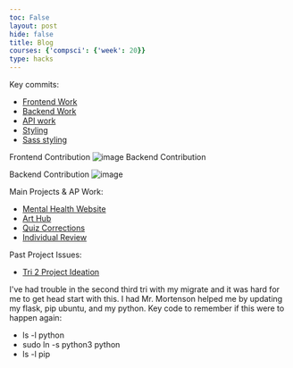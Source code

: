 ```yaml
---
toc: False
layout: post
hide: false
title: Blog
courses: {'compsci': {'week': 20}}
type: hacks
---
```



Key commits:
- [Frontend Work](https://github.com/isabellehp/tri2/commit/885cd3545c41a1d2f839d4c0f3f58ef285ddf01d?short_path=bdc3a34#diff-bdc3a34d6a0f9cbc19f5b807df7ec8b0933649b2aa4f5e2b0a09ea4294476e9f)
- [Backend Work](https://github.com/hanr12/backend/commit/e4c413027cd2c3d9cac7f0f1ab494b41032d20a5)
- [API work](https://github.com/hanr12/backend/commit/e4c413027cd2c3d9cac7f0f1ab494b41032d20a5)
- [Styling](https://github.com/isabellehp/tri2/commit/4a6e861baac999cba89ae55088ea29ee7f9759dd)
- [Sass styling](https://github.com/isabellehp/tri2/commit/02f2ff5fe2060b8d3185b128c809bd5d46a5483a)

Frontend Contribution
![image](https://github.com/hanr12/han3/assets/142542338/eff385b8-e1eb-4704-bdc5-002f8bf27489)
Backend Contribution

Backend Contribution
![image](https://github.com/hanr12/han3/assets/142542338/a4b3c6a9-a166-401f-ac61-e3da4268ab53)

Main Projects & AP Work:
- [Mental Health Website](https://isabellehp.github.io/tri2/)
- [Art Hub](https://ellierozen.github.io/arthubfrontend-/homepage)
- [Quiz Corrections](https://hanr12.github.io/han3/2024/01/05/quiz_corrections_IPYNB_2_.html)
- [Individual Review]()

Past Project Issues:
- [Tri 2 Project Ideation](https://github.com/isabellehp/tri2/issues/6)

I've had trouble in the second third tri with my migrate and it was hard for me to get head start with this. I had Mr. Mortenson helped me by updating my flask, pip ubuntu, and my python.
Key code to remember if this were to happen again:
- ls -l python
- sudo ln -s python3 python
- ls -l pip